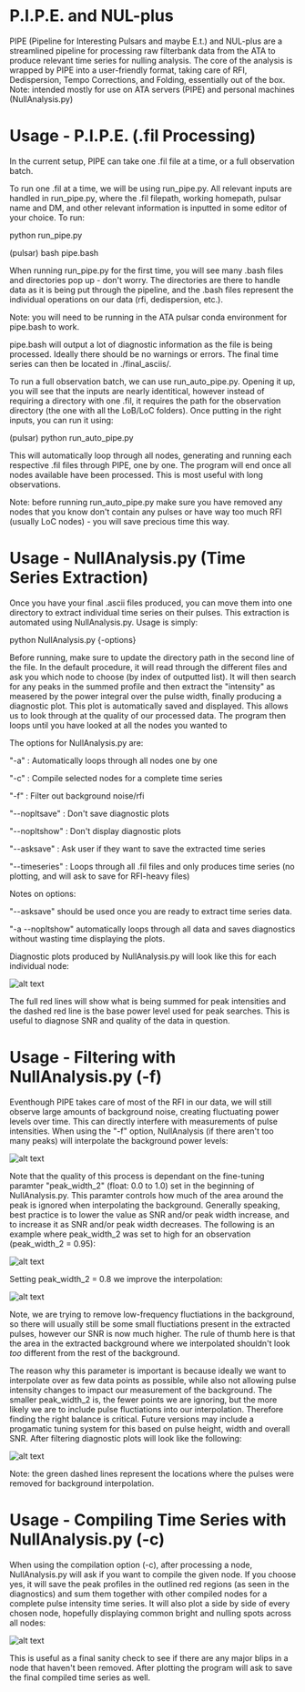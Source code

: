 # P.I.P.E. and NUL-plus

PIPE (Pipeline for Interesting Pulsars and maybe E.t.) and NUL-plus are a streamlined pipeline for processing raw filterbank data from the ATA to produce relevant time series for nulling analysis. The core of the analysis is wrapped by PIPE into a user-friendly format, taking care of RFI, Dedispersion, Tempo Corrections, and Folding, essentially out of the box. Note: intended mostly for use on ATA servers (PIPE) and personal machines (NullAnalysis.py)

# Usage - P.I.P.E. (.fil Processing)

In the current setup, PIPE can take one .fil file at a time, or a full observation batch. 

To run one .fil at a time, we will be using run_pipe.py. All relevant inputs are handled in run_pipe.py, where the .fil filepath, working homepath, pulsar name and DM, and other relevant information is inputted in some editor of your choice. To run:

  python run_pipe.py
  
  (pulsar) bash pipe.bash

When running run_pipe.py for the first time, you will see many .bash files and directories pop up - don't worry. The directories are there to handle data as it is being put through the pipeline, and the .bash files represent the individual operations on our data (rfi, dedispersion, etc.). 

Note: you will need to be running in the ATA pulsar conda environment for pipe.bash to work.

pipe.bash will output a lot of diagnostic information as the file is being processed. Ideally there should be no warnings or errors. The final time series can then be located in ./final_asciis/.

To run a full observation batch, we can use run_auto_pipe.py. Opening it up, you will see that the inputs are nearly identitical, however instead of requiring a directory with one .fil, it requires the path for the observation directory (the one with all the LoB/LoC folders). Once putting in the right inputs, you can run it using:

(pulsar) python run_auto_pipe.py

This will automatically loop through all nodes, generating and running each respective .fil files through PIPE, one by one. The program will end once all nodes available have been processed. This is most useful with long observations. 

Note: before running run_auto_pipe.py make sure you have removed any nodes that you know don't contain any pulses or have way too much RFI (usually LoC nodes) - you will save precious time this way.

# Usage - NullAnalysis.py (Time Series Extraction)

Once you have your final .ascii files produced, you can move them into one directory to extract individual time series on their pulses. This extraction is automated using NullAnalysis.py. Usage is simply:

python NullAnalysis.py {-options}

Before running, make sure to update the directory path in the second line of the file. In the default procedure, it will read through the different files and ask you which node to choose (by index of outputted list). It will then search for any peaks in the summed profile and then extract the "intensity" as measered by the power integral over the pulse width, finally producing a diagnostic plot. This plot is automatically saved and displayed. This allows us to look through at the quality of our processed data. The program then loops until you have looked at all the nodes you wanted to

The options for NullAnalysis.py are:

"-a" : Automatically loops through all nodes one by one

"-c" : Compile selected nodes for a complete time series

"-f" : Filter out background noise/rfi

"--nopltsave" : Don't save diagnostic plots

"--nopltshow" : Don't display diagnostic plots

"--asksave" : Ask user if they want to save the extracted time series

"--timeseries" : Loops through all .fil files and only produces time series (no plotting, and will ask to save for RFI-heavy files)


Notes on options:

"--asksave" should be used once you are ready to extract time series data.

"-a --nopltshow" automatically loops through all data and saves diagnostics without wasting time displaying the plots.

Diagnostic plots produced by NullAnalysis.py will look like this for each individual node:

![alt text](https://github.com/FelixWeber02/P.I.P.E.-and-NUL-plus/blob/main/README_Images/J1136+1551_clean_LoB.C1312_Diagnostic.png?raw=true)

The full red lines will show what is being summed for peak intensities and the dashed red line is the base power level used for peak searches. This is useful to diagnose SNR and quality of the data in question.

# Usage - Filtering with NullAnalysis.py (-f)

Eventhough PIPE takes care of most of the RFI in our data, we will still observe large amounts of background noise, creating fluctuating power levels over time. This can directly interfere with measurements of pulse intensities. When using the "-f" option, NullAnalysis (if there aren't too many peaks) will interpolate the background power levels:

![alt text](https://github.com/FelixWeber02/P.I.P.E.-and-NUL-plus/blob/main/README_Images/Good_Back_Inter.png?raw=true)

Note that the quality of this process is dependant on the fine-tuning paramter "peak_width_2" (float: 0.0 to 1.0) set in the beginning of NullAnalysis.py. This paramter controls how much of the area around the peak is ignored when interpolating the background. Generally speaking, best practice is to lower the value as SNR and/or peak width increase, and to increase it as SNR and/or peak width decreases. The following is an example where peak_width_2 was set to high for an observation (peak_width_2 = 0.95):

![alt text](https://github.com/FelixWeber02/P.I.P.E.-and-NUL-plus/blob/main/README_Images/Back_Bad_Iter.png?raw=true)

Setting peak_width_2 = 0.8 we improve the interpolation:

![alt text](https://github.com/FelixWeber02/P.I.P.E.-and-NUL-plus/blob/main/README_Images/Back_Good_Iter.png?raw=true)

Note, we are trying to remove low-frequency fluctiations in the background, so there will usually still be some small fluctiations present in the extracted pulses, however our SNR is now much higher. The rule of thumb here is that the area in the extracted background where we interpolated shouldn't look *too* different from the rest of the background. 

The reason why this parameter is important is because ideally we want to interpolate over as few data points as possible, while also not allowing pulse intensity changes to impact our measurement of the background. The smaller peak_width_2 is, the fewer points we are ignoring, but the more likely we are to include pulse fluctiations into our interpolation. Therefore finding the right balance is critical. Future versions may include a progamatic tuning system for this based on pulse height, width and overall SNR. After filtering diagnostic plots will look like the following:

![alt text](https://github.com/FelixWeber02/P.I.P.E.-and-NUL-plus/blob/main/README_Images/J0953+0755_2_LoB.C1312_Diagnostic.png?raw=true)

Note: the green dashed lines represent the locations where the pulses were removed for background interpolation.

# Usage - Compiling Time Series with NullAnalysis.py (-c)

When using the compilation option (-c), after processing a node, NullAnalysis.py will ask if you want to compile the given node. If you choose yes, it will save the peak profiles in the outlined red regions (as seen in the diagnostics) and sum them together with other compiled nodes for a complete pulse intensity time series. It will also plot a side by side of every chosen node, hopefully displaying common bright and nulling spots across all nodes:  

![alt text](https://github.com/FelixWeber02/P.I.P.E.-and-NUL-plus/blob/main/README_Images/J0953+0755_2_compiled_diagnostic.png?raw=true)

This is useful as a final sanity check to see if there are any major blips in a node that haven't been removed. After plotting the program will ask to save the final compiled time series as well.

